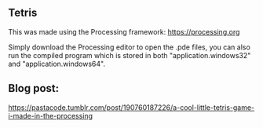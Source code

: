 ## Tetris

This was made using the Processing framework: https://processing.org

Simply download the Processing editor to open the .pde files, you can also run the compiled program which is stored in both "application.windows32" and "application.windows64".

## Blog post:

https://pastacode.tumblr.com/post/190760187226/a-cool-little-tetris-game-i-made-in-the-processing


